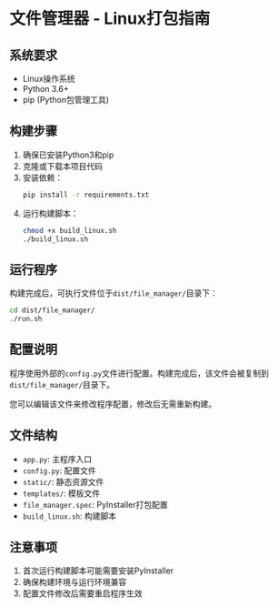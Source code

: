 # 文件管理器 - Linux打包指南

## 系统要求
- Linux操作系统
- Python 3.6+
- pip (Python包管理工具)

## 构建步骤

1. 确保已安装Python3和pip
2. 克隆或下载本项目代码
3. 安装依赖：
   ```bash
   pip install -r requirements.txt
   ```
4. 运行构建脚本：
   ```bash
   chmod +x build_linux.sh
   ./build_linux.sh
   ```

## 运行程序

构建完成后，可执行文件位于`dist/file_manager/`目录下：

```bash
cd dist/file_manager/
./run.sh
```

## 配置说明

程序使用外部的`config.py`文件进行配置。构建完成后，该文件会被复制到`dist/file_manager/`目录下。

您可以编辑该文件来修改程序配置，修改后无需重新构建。

## 文件结构

- `app.py`: 主程序入口
- `config.py`: 配置文件
- `static/`: 静态资源文件
- `templates/`: 模板文件
- `file_manager.spec`: PyInstaller打包配置
- `build_linux.sh`: 构建脚本

## 注意事项

1. 首次运行构建脚本可能需要安装PyInstaller
2. 确保构建环境与运行环境兼容
3. 配置文件修改后需要重启程序生效
